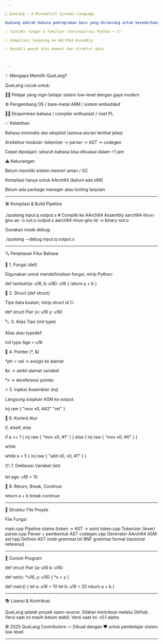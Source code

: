 ```yaml
---

🌱 QueLang — A Minimalist Systems Language

QueLang adalah bahasa pemrograman baru yang dirancang untuk kesederhanaan, eksplisit, dan mudah dipahami. Fokusnya:

✅ Sintaks ringan & familiar (terinspirasi Python + C)

✅ Kompilasi langsung ke AArch64 Assembly

✅ Kendali penuh atas memori dan struktur data



---
```


✨ Mengapa Memilih QueLang?

QueLang cocok untuk:

🧑‍🎓 Pelajar yang ingin belajar sistem low-level dengan gaya modern

⚙️ Pengembang OS / bare-metal ARM / sistem embedded

👩‍🔬 Eksperimen bahasa / compiler enthusiast / riset PL


✅ Kelebihan

Bahasa minimalis dan eksplisit (semua aturan terlihat jelas)

Arsitektur modular: tokenizer → parser → AST → codegen

Cepat dipelajari: seluruh bahasa bisa dikuasai dalam <1 jam


⚠️ Kekurangan

Belum memiliki sistem memori aman / GC

Kompilasi hanya untuk AArch64 (belum ada x86)

Belum ada package manager atau tooling lanjutan



---

🛠️ Kompilasi & Build Pipeline

./quelang input.q output.s         # Compile ke AArch64 Assembly
aarch64-linux-gnu-as -o out.o output.s
aarch64-linux-gnu-ld -o binary out.o

Gunakan mode debug:

./quelang --debug input.q output.s


---

🔍 Penjelasan Fitur Bahasa

🧩 1. Fungsi (def)

Digunakan untuk mendefinisikan fungsi, mirip Python:

def tambah(a: u16, b: u16): u16 {
    return a + b
}

🧱 2. Struct (def struct)

Tipe data buatan, mirip struct di C:

def struct Pair {x: u16 y: u16}

🏷️ 3. Alias Tipe (init type)

Alias atau typedef:

init type Age = u16

🎯 4. Pointer (*, &)

*ptr = val → assign ke alamat

&x → ambil alamat variabel

*x → dereferensi pointer


🔥 5. Injeksi Assembler (inj)

Langsung sisipkan ASM ke output:

inj raw {
    "mov x0, #42"
    "ret"
}

🔁 6. Kontrol Alur

if, elseif, else

if a == 1 {
    inj raw { "mov x0, #1" }
} else {
    inj raw { "mov x0, #0" }
}

while

while a < 5 {
    inj raw { "add x0, x0, #1" }
}

📦 7. Deklarasi Variabel (let)

let age: u16 = 10

🔂 8. Return, Break, Continue

return a + b
break
continue


---

📁 Struktur File Proyek

File	Fungsi

main.cpp	Pipeline utama (token → AST → asm)
token.cpp	Tokenizer (lexer)
parser.cpp	Parser + pembentuk AST
codegen.cpp	Generator AArch64 ASM
ast.hpp	Definisi AST node
grammar.txt	BNF grammar formal (opsional referensi)



---

🧪 Contoh Program

def struct Pair {a: u16 b: u16}

def set(x: *u16, y: u16) {
    *x = y
}

def main() {
    let a: u16 = 10
    let b: u16 = 20
    return a + b
}


---

📚 Lisensi & Kontribusi

QueLang adalah proyek open-source.
Silakan kontribusi melalui GitHub.
Versi saat ini masih belum stabil.
Versi saat ini: v0.1 alpha

© 2025 QueLang Contributors — Dibuat dengan ❤️ untuk pembelajar sistem low-level.


---
